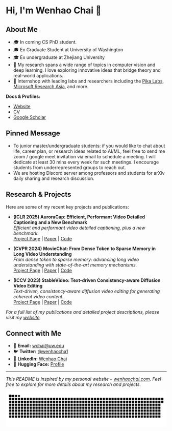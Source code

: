 # Hi, I'm Wenhao Chai 👋

## About Me

- 🎓 In coming CS PhD student.
- 🎓 Ex Graduate Student at University of Washington
- 🎓 Ex undergraduate at Zhejiang University  
- 🔬 My research spans a wide range of topics in computer vision and deep learning. I love exploring innovative ideas that bridge theory and real-world applications. 
- 🤝 Internshop with leading labs and researchers including the [Pika Labs](https://pika.art/), [Microsoft Research Asia](https://www.microsoft.com/en-us/research/lab/microsoft-research-asia/), and more.

**Docs & Profiles:**  
- [Website](https://rese1f.github.io)
- [CV](https://rese1f.github.io/assets/file/cv.pdf)  
- [Google Scholar](https://scholar.google.com/citations?user=SL--7UMAAAAJ&hl=en)  

## Pinned Message

- To junior master/undergraduate students: if you would like to chat about life, career plan, or research ideas related to AI/ML, feel free to send me zoom / google meet invitation via email to schedule a meeting. I will dedicate at least 30 mins every week for such meetings. I encourage students from underrepresented groups to reach out.
- We are hosting Discord server among professors and students for arXiv daily sharing and research discussion.

## Research & Projects

Here are some of my recent key projects and publications:

- **(ICLR 2025) AuroraCap: Efficient, Performant Video Detailed Captioning and a New Benchmark**  
  *Efficient and performant video detailed captioning, plus a new benchmark.*  
  [Project Page](https://rese1f.github.io/aurora-web/) | [Paper](https://arxiv.org/abs/2410.03051) | [Code](https://github.com/rese1f/aurora)
 
- **(CVPR 2024) MovieChat: From Dense Token to Sparse Memory in Long Video Understanding**  
  *From dense token to sparse memory: advancing long video understanding with state-of-the-art memory mechanisms.*  
  [Project Page](https://rese1f.github.io/MovieChat/) | [Paper](https://arxiv.org/abs/2307.16449) | [Code](https://github.com/rese1f/MovieChat)

- **(ICCV 2023) StableVideo: Text-driven Consistency-aware Diffusion Video Editing**  
  *Text-driven, consistency-aware diffusion video editing for generating coherent video content.*  
  [Project Page](https://rese1f.github.io/StableVideo/) | [Paper](https://arxiv.org/abs/2308.09592) | [Code](https://github.com/rese1f/StableVideo)

_For a full list of my publications and detailed project descriptions, please visit my [website](wenhaochai.com)._

## Connect with Me

- 📧 **Email:** [wchai@uw.edu](mailto:wchai@uw.edu)
- 🐦 **Twitter:** [@wenhaocha1](https://x.com/wenhaocha1)
- 💼 **LinkedIn:** [Wenhao Chai](https://www.linkedin.com/in/wenhao-chai-658274238/)
- 🤗 **Hugging Face:** [Profile](https://huggingface.co/wchai)

---

*This README is inspired by my personal website – [wenhaochai.com](wenhaochai.com). Feel free to explore for more details about my research and projects.*

<picture>
  <source media="(prefers-color-scheme: dark)" srcset="https://raw.githubusercontent.com/rese1f/rese1f/output/github-contribution-grid-snake-dark.svg">
  <source media="(prefers-color-scheme: light)" srcset="https://raw.githubusercontent.com/rese1f/rese1f/output/github-contribution-grid-snake.svg">
  <img alt="github contribution grid snake animation" src="https://raw.githubusercontent.com/rese1f/rese1f/output/github-contribution-grid-snake.svg">
</picture>

